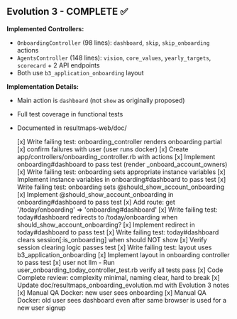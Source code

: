 ## Evolution 3 - COMPLETE ✅

**Implemented Controllers:**
- `OnboardingController` (98 lines): `dashboard`, `skip`, `skip_onboarding` actions
- `AgentsController` (148 lines): `vision`, `core_values`, `yearly_targets`, `scorecard` + 2 API endpoints
- Both use `b3_application_onboarding` layout

**Implementation Details:**
- Main action is `dashboard` (not `show` as originally proposed)
- Full test coverage in functional tests
- Documented in resultmaps-web/doc/

  [x] Write failing test: onboarding_controller renders onboarding partial
  [x] confirm failures with user (user runs docker)
  [x] Create app/controllers/onboarding_controller.rb with actions
  [x] Implement onboarding#dashboard to pass test (render _onboard_account_owners)
  [x] Write failing test: onboarding sets appropriate instance variables
  [x] Implement instance variables in onboarding#dashboard to pass test
  [x] Write failing test: onboarding sets @should_show_account_onboarding
  [x] Implement @should_show_account_onboarding in onboarding#dashboard to pass test
  [x] Add route: get '/today/onboarding' => 'onboarding#dashboard'
  [x] Write failing test: today#dashboard redirects to /today/onboarding when should_show_account_onboarding?
  [x] Implement redirect in today#dashboard to pass test
  [x] Write failing test: today#dashboard clears session[:is_onboarding] when should NOT show
  [x] Verify session clearing logic passes test
  [x] Write failing test: layout uses b3_application_onboarding
  [x] Implement layout in onboarding controller to pass test
  [x] user not llm - Run user_onboarding_today_controller_test.rb verify all tests pass
  [x] Code Complete review: complexity minimal, naming clear, hard to break
  [x] Update doc/resultmaps_onboarding_evolution.md with Evolution 3 notes
  [x] Manual QA Docker: new user sees onboarding
  [x] Manual QA Docker: old user sees dashboard even after same browser is used for a new user signup